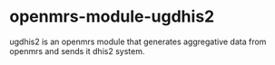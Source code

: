 openmrs-module-ugdhis2
======================

ugdhis2 is an openmrs module that generates aggregative data from openmrs and sends it dhis2 system.
